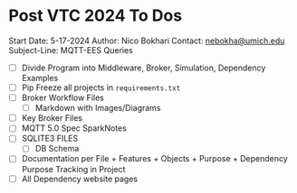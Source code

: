# Post VTC 2024 To Dos

Start Date: 5-17-2024
Author: Nico Bokhari
Contact: nebokha@umich.edu
Subject-Line: MQTT-EES Queries

- [ ] Divide Program into Middleware, Broker, Simulation, Dependency Examples
- [ ] Pip Freeze all projects in `requirements.txt`
- [ ] Broker Workflow Files
  - [ ] Markdown with Images/Diagrams
- [ ] Key Broker Files
- [ ] MQTT 5.0 Spec SparkNotes
- [ ] SQLITE3 FILES
  - [ ] DB Schema
- [ ] Documentation per File + Features + Objects + Purpose + Dependency Purpose Tracking in Project
- [ ] All Dependency website pages 